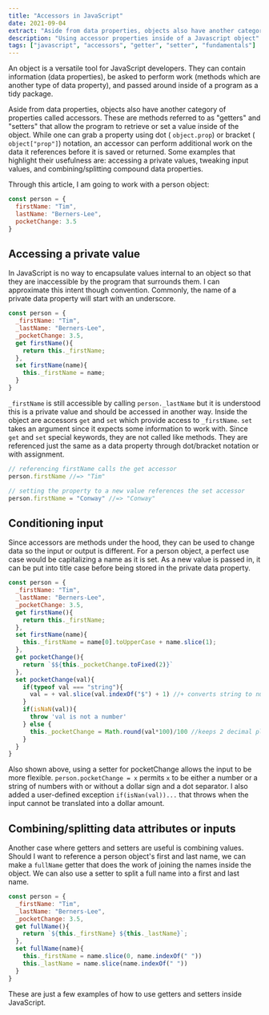 ```yaml
---
title: "Accessors in JavaScript"
date: 2021-09-04
extract: "Aside from data properties, objects also have another category of properties called accessors. These are methods referred to as \"getters\" and \"setters\" that allow the program to retrieve or set a value"
description: "Using accessor properties inside of a Javascript object"
tags: ["javascript", "accessors", "getter", "setter", "fundamentals"]
---
```


An object is a versatile tool for JavaScript developers. They can contain information (data properties), be asked to perform work (methods which are another type of data property), and passed around inside of a program as a tidy package.

Aside from data properties, objects also have another category of properties called accessors. These are methods referred to as "getters" and "setters" that allow the program to retrieve or set a value inside of the object. While one can grab a property using dot ( `object.prop`) or bracket ( `object["prop"]`) notation, an accessor can perform additional work on the data it references before it is saved or returned. Some examples that highlight their usefulness are: accessing a private values, tweaking input values, and combining/splitting compound data properties.

Through this article, I am going to work with a person object:

```javascript
const person = {
  firstName: "Tim",
  lastName: "Berners-Lee",
  pocketChange: 3.5
}
```


## Accessing a private value

In JavaScript is no way to encapsulate values internal to an object so that they are inaccessible by the program that surrounds them. I can approximate this intent though convention. Commonly, the name of a private data property will start with an underscore.

```javascript
const person = {
  _firstName: "Tim",
  _lastName: "Berners-Lee",
  _pocketChange: 3.5,
  get firstName(){
    return this._firstName;
  },
  set firstName(name){
    this._firstName = name;
  }
}
```

`_firstName` is still accessible by calling `person._lastName` but it is understood this is a private value and should be accessed in another way. Inside the object are  accessors `get` and `set` which provide access to `_firstName`. `set` takes an argument since it expects some information to work with. Since `get` and `set` special keywords, they are not called like methods.  They are referenced just the same as a data property through dot/bracket notation or with assignment. 

``` javascript
// referencing firstName calls the get accessor
person.firstName //=> "Tim"

// setting the property to a new value references the set accessor
person.firstName = "Conway" //=> "Conway"

```

## Conditioning input

Since accessors are methods under the hood, they can be used to change data so the input or output is different. For a person object, a perfect use case would be capitalizing a name as it is set. As a new value is passed in, it can be put into title case before being stored in the private data property.

```javascript
const person = {
  _firstName: "Tim",
  _lastName: "Berners-Lee",
  _pocketChange: 3.5,
  get firstName(){
    return this._firstName;
  },
  set firstName(name){
    this._firstName = name[0].toUpperCase + name.slice(1);
  },
  get pocketChange(){
    return `$${this._pocketChange.toFixed(2)}`
  },
  set pocketChange(val){
    if(typeof val === "string"){
      val = + val.slice(val.indexOf("$") + 1) //+ converts string to number
    }
    if(isNaN(val)){
      throw 'val is not a number'
    } else {
      this._pocketChange = Math.round(val*100)/100 //keeps 2 decimal places
    }
  }
}
```

Also shown above, using a setter for pocketChange allows the input to be more flexible. `person.pocketChange = x` permits `x` to be either a number or a string of numbers with or without a dollar sign and a dot separator. I also added a user-defined exception `if(isNan(val))...` that throws when the input cannot be translated into a dollar amount.

## Combining/splitting data attributes or inputs

Another case where getters and setters are useful is combining values. Should I want to reference a person object's first and last name, we can make a `fullName` getter that does the work of joining the names inside the object. We can also use a setter to split a full name into a first and last name.

```javascript
const person = {
  _firstName: "Tim",
  _lastName: "Berners-Lee",
  _pocketChange: 3.5,
  get fullName(){
    return `${this._firstName} ${this._lastName}`;
  },
  set fullName(name){
    this._firstName = name.slice(0, name.indexOf(" "))
    this._lastName = name.slice(name.indexOf(" "))
  }
}
```

These are just a few examples of how to use getters and setters inside JavaScript.

